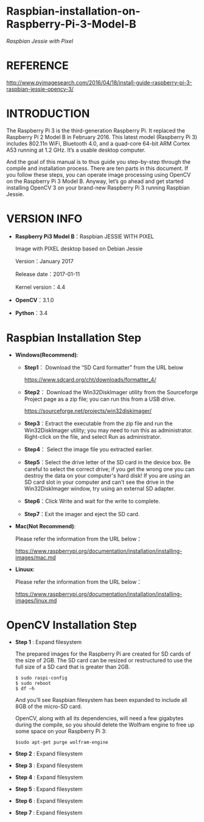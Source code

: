 # Raspbian-installation-on-Raspberry-Pi-3-Model-B
 *Raspbian Jessie with Pixel*
 
# REFERENCE

http://www.pyimagesearch.com/2016/04/18/install-guide-raspberry-pi-3-raspbian-jessie-opencv-3/

# INTRODUCTION

The Raspberry Pi 3 is the third-generation Raspberry Pi. It replaced the Raspberry Pi 2 Model B in February 2016. This latest model (Raspberry Pi 3) includes 802.11n WiFi, Bluetooth 4.0, and a quad-core 64-bit ARM Cortex A53 running at 1.2 GHz. It’s a usable desktop computer. 

And the goal of this manual is to thus guide you step-by-step through the compile and installation process. There are ten parts in this document. If you follow these steps, you can operate image processing using OpenCV on the Raspberry Pi 3 Model B. Anyway, let’s go ahead and get started installing OpenCV 3 on your brand-new Raspberry Pi 3 running Raspbian Jessie.

# VERSION INFO
- __Raspberry Pi3 Model B__：Raspbian JESSIE WITH PIXEL

  Image with PIXEL desktop based on Debian Jessie
 
  Version：January 2017
 
  Release date：2017-01-11
 
  Kernel version：4.4
 
- __OpenCV__：3.1.0
- __Python__：3.4



# Raspbian Installation Step
- __Windows(Recommend)__:

   - __Step1__： Download the “SD Card formatter” from the URL below 
  
       https://www.sdcard.org/cht/downloads/formatter_4/
       
   - __Step2__： Download the Win32DiskImager utility from the Sourceforge Project page as a zip file; you can run this from a USB drive.
  
       https://sourceforge.net/projects/win32diskimager/

   - __Step3__：Extract the executable from the zip file and run the Win32DiskImager utility; you may need to run this as administrator. Right-click on the file, and select Run as administrator.
  
   - __Step4__： Select the image file you extracted earlier.
 
   - __Step5__：Select the drive letter of the SD card in the device box. Be careful to select the correct drive; if you get the wrong one you can destroy the data on your computer's hard disk! If you are using an SD card slot in your computer and can't see the drive in the Win32DiskImager window, try using an external SD adapter.
  
   - __Step6__：Click Write and wait for the write to complete.
  
   - __Step7__：Exit the imager and eject the SD card.


- __Mac(Not Recommend)__:

  Please refer the information from the URL below：
  
  https://www.raspberrypi.org/documentation/installation/installing-images/mac.md

- __Linuux__:

  Please refer the information from the URL below：
  
  https://www.raspberrypi.org/documentation/installation/installing-images/linux.md

# OpenCV Installation Step
- __Step 1__ : Expand filesystem

	The prepared images for the Raspberry Pi are created for SD cards of the size of 2GB. The SD card can be resized or restructured to use the full size of a SD card that is greater than 2GB.
	```
 	$ sudo raspi-config
	$ sudo reboot
	$ df –h
 	```
	And you’ll see Raspbian filesystem has been expanded to include all 8GB of the micro-SD card.

	OpenCV, along with all its dependencies, will need a few gigabytes during the compile, so you should delete the Wolfram engine to free up some space on your Raspberry Pi 3:
	
	`$sudo apt-get purge wolfram-engine`


- __Step 2__ : Expand filesystem
- __Step 3__ : Expand filesystem
- __Step 4__ : Expand filesystem
- __Step 5__ : Expand filesystem
- __Step 6__ : Expand filesystem
- __Step 7__ : Expand filesystem
